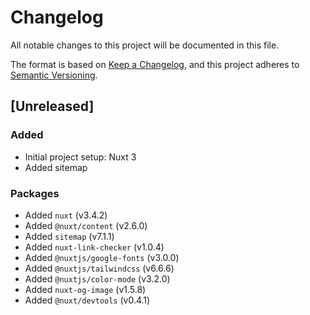 # Changelog

All notable changes to this project will be documented in this file.

The format is based on [Keep a Changelog](https://keepachangelog.com/en/1.0.0/),
and this project adheres to [Semantic Versioning](https://semver.org/spec/v2.0.0.html).

## [Unreleased]
### Added 
- Initial project setup: Nuxt 3
- Added sitemap

### Packages
- Added `nuxt` (v3.4.2)
- Added `@nuxt/content` (v2.6.0)
- Added `sitemap` (v7.1.1)
- Added `nuxt-link-checker` (v1.0.4)
- Added `@nuxtjs/google-fonts` (v3.0.0)
- Added `@nuxtjs/tailwindcss` (v6.6.6)
- Added `@nuxtjs/color-mode` (v3.2.0)
- Added `nuxt-og-image` (v1.5.8)
- Added `@nuxt/devtools` (v0.4.1)
